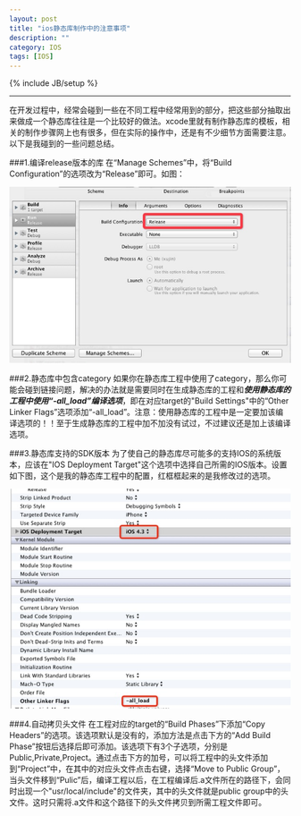 ```yaml
---
layout: post
title: "ios静态库制作中的注意事项"
description: ""
category: IOS
tags: [IOS]
---
```

{% include JB/setup %}

----
在开发过程中，经常会碰到一些在不同工程中经常用到的部分，把这些部分抽取出来做成一个静态库往往是一个比较好的做法。xcode里就有制作静态库的模板，相关的制作步骤网上也有很多，但在实际的操作中，还是有不少细节方面需要注意。以下是我碰到的一些问题总结。


###1.编译release版本的库
在“Manage Schemes”中，将“Build Configuration”的选项改为“Release”即可。如图：

![release](/assets/images/QQ20121218-2.jpg)

###2.静态库中包含category
如果你在静态库工程中使用了category，那么你可能会碰到链接问题，解决的办法就是需要同时在生成静态库的工程和***使用静态库的工程中使用“-all_load”编译选项***，即在对应target的"Build Settings"中的“Other Linker Flags”选项添加“-all_load”。注意：使用静态库的工程中是一定要加该编译选项的！！至于生成静态库的工程中加不加没有试过，不过建议还是加上该编译选项。

###3.静态库支持的SDK版本
为了使自己的静态库尽可能多的支持IOS的系统版本，应该在"IOS Deployment Target"这个选项中选择自己所需的IOS版本。设置如下图，这个是我的静态库工程中的配置，红框框起来的是我修改过的选项。

![release](/assets/images/QQ20121218-3.jpg)

###4.自动拷贝头文件
在工程对应的target的“Build Phases”下添加“Copy Headers”的选项。该选项默认是没有的，添加方法是点击下方的“Add Build Phase”按钮后选择后即可添加。该选项下有3个子选项，分别是Public,Private,Project。通过点击下方的加号，可以将工程中的头文件添加到“Project”中，在其中的对应头文件点击右键，选择“Move to Public Group”，当头文件移到“Pulic”后，编译工程以后，在工程编译后.a文件所在的路径下，会同时出现一个"usr/local/include"的文件夹，其中的头文件就是public group中的头文件。这时只需将.a文件和这个路径下的头文件拷贝到所需工程文件即可。